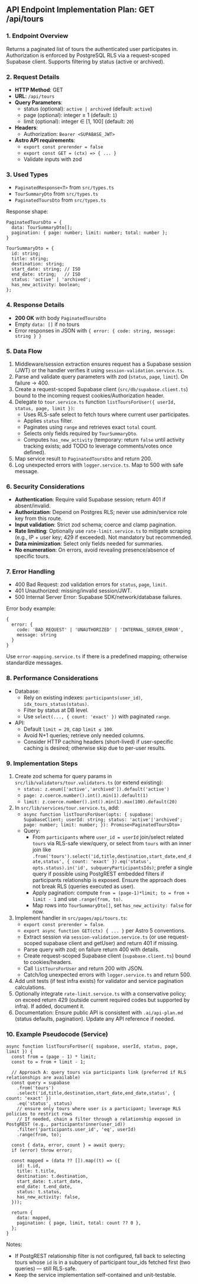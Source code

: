 ## API Endpoint Implementation Plan: GET /api/tours

### 1. Endpoint Overview
Returns a paginated list of tours the authenticated user participates in. Authorization is enforced by PostgreSQL RLS via a request-scoped Supabase client. Supports filtering by status (active or archived).

### 2. Request Details
- **HTTP Method**: GET
- **URL**: `/api/tours`
- **Query Parameters**:
  - status (optional): `active | archived` (default: `active`)
  - page (optional): integer ≥ 1 (default: `1`)
  - limit (optional): integer ∈ [1, 100] (default: `20`)
- **Headers**:
  - Authorization: `Bearer <SUPABASE_JWT>`
- **Astro API requirements**:
  - `export const prerender = false`
  - `export const GET = (ctx) => { ... }`
  - Validate inputs with zod

### 3. Used Types
- `PaginatedResponse<T>` from `src/types.ts`
- `TourSummaryDto` from `src/types.ts`
- `PaginatedToursDto` from `src/types.ts`

Response shape:
```
PaginatedToursDto = {
  data: TourSummaryDto[];
  pagination: { page: number; limit: number; total: number };
}

TourSummaryDto = {
  id: string;
  title: string;
  destination: string;
  start_date: string; // ISO
  end_date: string;   // ISO
  status: 'active' | 'archived';
  has_new_activity: boolean;
};
```

### 4. Response Details
- **200 OK** with body `PaginatedToursDto`
- Empty `data: []` if no tours
- Error responses in JSON with `{ error: { code: string, message: string } }`

### 5. Data Flow
1. Middleware/session extraction ensures request has a Supabase session (JWT) or the handler verifies it using `session-validation.service.ts`.
2. Parse and validate query parameters with zod (`status`, `page`, `limit`). On failure → 400.
3. Create a request-scoped Supabase client (`src/db/supabase.client.ts`) bound to the incoming request cookies/Authorization header.
4. Delegate to `tour.service.ts` function `listToursForUser({ userId, status, page, limit })`:
   - Uses RLS-safe select to fetch tours where current user participates.
   - Applies `status` filter.
   - Paginates using `range` and retrieves exact `total` count.
   - Selects only fields required by `TourSummaryDto`.
   - Computes `has_new_activity` (temporary: return `false` until activity tracking exists; add TODO to leverage comments/votes once defined).
5. Map service result to `PaginatedToursDto` and return 200.
6. Log unexpected errors with `logger.service.ts`. Map to 500 with safe message.

### 6. Security Considerations
- **Authentication**: Require valid Supabase session; return 401 if absent/invalid.
- **Authorization**: Depend on Postgres RLS; never use admin/service role key from this route.
- **Input validation**: Strict zod schema; coerce and clamp pagination.
- **Rate limiting**: Optionally use `rate-limit.service.ts` to mitigate scraping (e.g., IP + user key; 429 if exceeded). Not mandatory but recommended.
- **Data minimization**: Select only fields needed for summaries.
- **No enumeration**: On errors, avoid revealing presence/absence of specific tours.

### 7. Error Handling
- 400 Bad Request: zod validation errors for `status`, `page`, `limit`.
- 401 Unauthorized: missing/invalid session/JWT.
- 500 Internal Server Error: Supabase SDK/network/database failures.

Error body example:
```
{
  error: {
    code: 'BAD_REQUEST' | 'UNAUTHORIZED' | 'INTERNAL_SERVER_ERROR',
    message: string
  }
}
```

Use `error-mapping.service.ts` if there is a predefined mapping; otherwise standardize messages.

### 8. Performance Considerations
- Database:
  - Rely on existing indexes: `participants(user_id)`, `idx_tours_status(status)`.
  - Filter by status at DB level.
  - Use `select(..., { count: 'exact' })` with paginated `range`.
- API:
  - Default `limit = 20`, cap `limit ≤ 100`.
  - Avoid N+1 queries; retrieve only needed columns.
  - Consider HTTP caching headers (short-lived) if user-specific caching is desired; otherwise skip due to per-user results.

### 9. Implementation Steps
1. Create zod schema for query params in `src/lib/validators/tour.validators.ts` (or extend existing):
   - `status: z.enum(['active','archived']).default('active')`
   - `page: z.coerce.number().int().min(1).default(1)`
   - `limit: z.coerce.number().int().min(1).max(100).default(20)`
2. In `src/lib/services/tour.service.ts`, add:
   - `async function listToursForUser(opts: { supabase: SupabaseClient; userId: string; status: 'active'|'archived'; page: number; limit: number; }): Promise<PaginatedToursDto>`
   - Query:
     - From `participants` where `user_id = userId` join/select related `tours` via RLS-safe view/query, or select from `tours` with an inner join like `.from('tours').select('id,title,destination,start_date,end_date,status', { count: 'exact' }).eq('status', opts.status).in('id', subqueryParticipantsIds)`; prefer a single query if possible using PostgREST embedded filters if participants relationship is exposed. Ensure the approach does not break RLS (queries executed as user).
     - Apply pagination: compute `from = (page-1)*limit; to = from + limit - 1` and use `.range(from, to)`.
     - Map rows into `TourSummaryDto[]`, set `has_new_activity: false` for now.
3. Implement handler in `src/pages/api/tours.ts`:
   - `export const prerender = false`.
   - `export async function GET(ctx) { ... }` per Astro 5 conventions.
   - Extract session via `session-validation.service.ts` (or use request-scoped supabase client and getUser) and return 401 if missing.
   - Parse query with zod; on failure return 400 with details.
   - Create request-scoped Supabase client (`supabase.client.ts`) bound to cookies/headers.
   - Call `listToursForUser` and return 200 with JSON.
   - Catch/log unexpected errors with `logger.service.ts` and return 500.
4. Add unit tests (if test infra exists) for validator and service pagination calculations.
5. Optionally integrate `rate-limit.service.ts` with a conservative policy; on exceed return 429 (outside current required codes but supported by infra). If added, document it.
6. Documentation: Ensure public API is consistent with `.ai/api-plan.md` (status defaults, pagination). Update any API reference if needed.

### 10. Example Pseudocode (Service)
```
async function listToursForUser({ supabase, userId, status, page, limit }) {
  const from = (page - 1) * limit;
  const to = from + limit - 1;

  // Approach A: query tours via participants link (preferred if RLS relationships are available)
  const query = supabase
    .from('tours')
    .select('id,title,destination,start_date,end_date,status', { count: 'exact' })
    .eq('status', status)
    // ensure only tours where user is a participant; leverage RLS policies to restrict rows
    // If needed, chain a filter through a relationship exposed in PostgREST (e.g., participants!inner(user_id))
    .filter('participants.user_id', 'eq', userId)
    .range(from, to);

  const { data, error, count } = await query;
  if (error) throw error;

  const mapped = (data ?? []).map((t) => ({
    id: t.id,
    title: t.title,
    destination: t.destination,
    start_date: t.start_date,
    end_date: t.end_date,
    status: t.status,
    has_new_activity: false,
  }));

  return {
    data: mapped,
    pagination: { page, limit, total: count ?? 0 },
  };
}
```

Notes:
- If PostgREST relationship filter is not configured, fall back to selecting tours whose `id` is in a subquery of participant tour_ids fetched first (two queries) — still RLS-safe.
- Keep the service implementation self-contained and unit-testable.



